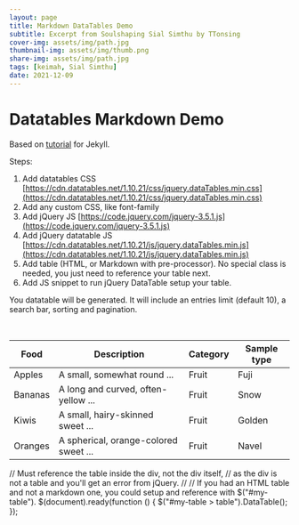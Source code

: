 ```yaml
---
layout: page
title: Markdown DataTables Demo
subtitle: Excerpt from Soulshaping Sial Simthu by TTonsing
cover-img: assets/img/path.jpg
thumbnail-img: assets/img/thumb.png
share-img: assets/img/path.jpg
tags: [keimah, Sial Simthu]
date: 2021-12-09
---
```



<h1>Datatables Markdown Demo</h1>

<p>
  Based on <a href="https://idratherbewriting.com/documentation-theme-jekyll/mydoc_tables.html#jquery-datatables">tutorial</a> for Jekyll.
</p>

Steps:

1. Add datatables CSS
    [https://cdn.datatables.net/1.10.21/css/jquery.dataTables.min.css](https://cdn.datatables.net/1.10.21/css/jquery.dataTables.min.css)
1. Add any custom CSS, like font-family
1. Add jQuery JS
    [https://code.jquery.com/jquery-3.5.1.js](https://code.jquery.com/jquery-3.5.1.js)
1. Add jQuery datatable JS
    [https://cdn.datatables.net/1.10.21/js/jquery.dataTables.min.js](https://cdn.datatables.net/1.10.21/js/jquery.dataTables.min.js)
1. Add table (HTML, or Markdown with pre-processor). No special class is needed, you just need to reference your table next.
1. Add JS snippet to run jQuery DataTable setup your table.

You datatable will be generated. It will include an entries limit (default 10), a search bar, sorting and pagination.

<br>

<div id="my-table">

<!-- The pre-processor for this pen is set to Markdown   -->

| Food    | Description                           | Category | Sample type |
| ------- | ------------------------------------- | -------- | ----------- |
| Apples  | A small, somewhat round ...           | Fruit    | Fuji        |
| Bananas | A long and curved, often-yellow ...   | Fruit    | Snow        |
| Kiwis   | A small, hairy-skinned sweet ...      | Fruit    | Golden      |
| Oranges | A spherical, orange-colored sweet ... | Fruit    | Navel       |

</div>
// Must reference the table inside the div, not the div itself,
// as the div is not a table and you'll get an error from jQuery.
//
// If you had an HTML table and not a markdown one, you could setup <table id="my-table"> and reference with $("#my-table").
$(document).ready(function () {
  $("#my-table > table").DataTable();
});
